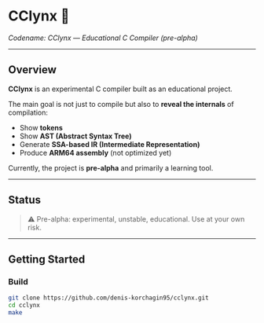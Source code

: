 # CClynx 🐆

_Codename: CClynx — Educational C Compiler (pre-alpha)_

---

## Overview

**CClynx** is an experimental C compiler built as an educational project.

The main goal is not just to compile but also to **reveal the internals** of compilation:

- Show **tokens**
- Show **AST (Abstract Syntax Tree)**
- Generate **SSA-based IR (Intermediate Representation)**
- Produce **ARM64 assembly** (not optimized yet)

Currently, the project is **pre-alpha** and primarily a learning tool.

---

## Status

> ⚠️ Pre-alpha: experimental, unstable, educational.
> Use at your own risk.

---

## Getting Started

### Build

```bash
git clone https://github.com/denis-korchagin95/cclynx.git
cd cclynx
make
